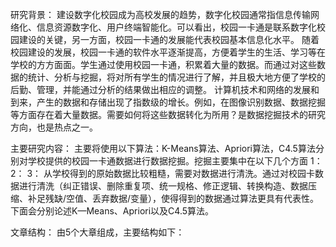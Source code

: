 研究背景：
    建设数字化校园成为高校发展的趋势，数字化校园通常指信息传输网络化、信息资源数字化、用户终端智能化。可以看出，校园一卡通是联系数字化校园建设的关键，另一方面，校园一卡通的发展能代表校园基本信息化水平。
    随着校园建设的发展，校园一卡通的软件水平逐渐提高，方便着学生的生活、学习等在学校的方方面面。学生通过使用校园一卡通，积累着大量的数据。而通过对这些数据的统计、分析与挖掘，将对所有学生的情况进行了解，并且极大地方便了学校的后勤、管理，并能通过分析的结果做出相应的调整。
 计算机技术和网络的发展和到来，产生的数据和存储出现了指数级的增长。例如，在图像识别数据、数据挖掘等方面存在着大量数据。需要如何将这些数据转化为所用？是数据挖掘技术的研究方向，也是热点之一。

主要研究内容：
    主要将使用以下算法：K-Means算法、Apriori算法，C4.5算法分别对学校提供的校园一卡通数据进行数据挖掘。挖掘主要集中在以下几个方面
1：
2：
3：
    从学校得到的原始数据比较粗糙，需要对数据进行清洗。通过对校园卡数据进行清洗（纠正错误、删除重复项、统一规格、修正逻辑、转换构造、数据压缩、补足残缺/空值、丢弃数据/变量），使得得到的数据通过算法更具有代表性。下面会分别论述K—Means、Apriori以及C4.5算法。
  
  文章结构：
   由5个大章组成，主要结构如下：
    
